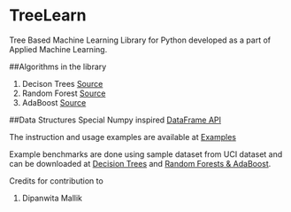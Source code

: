 # TreeLearn
Tree Based Machine Learning Library for Python developed as a part of Applied Machine Learning.

##Algorithms in the library
1. Decison Trees [Source](https://github.com/ganesh91/TreeLearn/blob/master/mllib/trees/dtree.py)
2. Random Forest [Source](https://github.com/ganesh91/TreeLearn/blob/master/mllib/ensemble/RandomForestClassifier.py)
3. AdaBoost [Source](https://github.com/ganesh91/TreeLearn/blob/master/mllib/ensemble/AdaBoost.py)

##Data Structures
Special Numpy inspired [DataFrame API](https://github.com/ganesh91/TreeLearn/blob/master/mllib/datastructures/DataFrame.py)

The instruction and usage examples are available at [Examples](https://github.com/ganesh91/TreeLearn/tree/master/Examples)

Example benchmarks are done using sample dataset from UCI dataset and can be downloaded at [Decision Trees](https://github.com/ganesh91/TreeLearn/blob/master/Decision_Trees_Documentation_Vs_Weka.pdf) and [Random Forests & AdaBoost](https://github.com/ganesh91/TreeLearn/blob/master/Random_Forest_Ada_Boost_Vs-Weka.pdf).

Credits for contribution to 
1. Dipanwita Mallik
